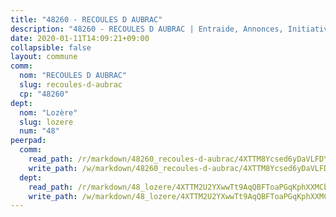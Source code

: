 ```yaml
---
title: "48260 - RECOULES D AUBRAC"
description: "48260 - RECOULES D AUBRAC | Entraide, Annonces, Initiatives"
date: 2020-01-11T14:09:21+09:00
collapsible: false
layout: commune
comm:
  nom: "RECOULES D AUBRAC"
  slug: recoules-d-aubrac
  cp: "48260"
dept:
  nom: "Lozère"
  slug: lozere
  num: "48"
peerpad:
  comm:
    read_path: /r/markdown/48260_recoules-d-aubrac/4XTTM8Ycsed6yDaVLFDYwdEsKaMRzNGKYMy6j2as81UxPfEDQ
    write_path: /w/markdown/48260_recoules-d-aubrac/4XTTM8Ycsed6yDaVLFDYwdEsKaMRzNGKYMy6j2as81UxPfEDQ-K3TgTgUnbhZPYuHSA42RExcTBkrH47L2gtqJ1BFmgi5r4FSGxXdpiSLxPY4YCi9u2otSNXQ6Riz8u7L7nAXvM4FMsGoudNGSCvJZaANe5vyVDpAPBKMuSNtreUHhrw7uG4Ez57p6
  dept:
    read_path: /r/markdown/48_lozere/4XTTM2U2YXwwTt9AqQBFToaPGqKphXXMCbRQJd3ieCWApZKhp
    write_path: /w/markdown/48_lozere/4XTTM2U2YXwwTt9AqQBFToaPGqKphXXMCbRQJd3ieCWApZKhp-K3TgU8LFw2VbEvF8YT63nrQb5nBCHp3LkChLkTGaYr9v91U6euBJvc2gC6ZE26iQLtBcf6bgLU5YQs5jKcnyLY5qYAH3MFy4H4ZDybCAkb97J6HGTY7nKmFopGDHEk7j5murpeJa
---
```


